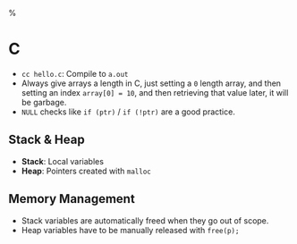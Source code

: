 %

# C

- `cc hello.c`: Compile to `a.out`
- Always give arrays a length in C, just setting a `0` length array, and then setting an index `array[0] = 10`, and then retrieving that value later, it will be garbage.
- `NULL` checks like `if (ptr)` / `if (!ptr)` are a good practice.

## Stack & Heap

- **Stack**: Local variables
- **Heap**: Pointers created with `malloc`

## Memory Management

- Stack variables are automatically freed when they go out of scope.
- Heap variables have to be manually released with `free(p);`
